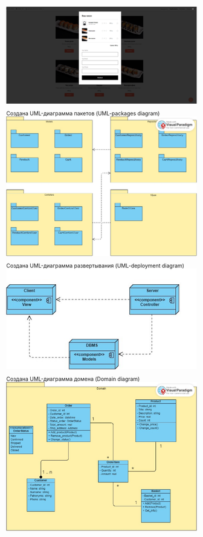 ![Use-case таблица интернет магазина](https://github.com/smirnyiy/SoftwareArchitecture11/blob/main/zakaz.png)

Создана UML-диаграмма пакетов (UML-packages diagram)
![Use-case таблица интернет магазина](https://github.com/smirnyiy/SoftwareArchitecture11/blob/main/uml.jpg)

Создана UML-диаграмма развертывания (UML-deployment diagram)
![Use-case таблица интернет магазина](https://github.com/smirnyiy/SoftwareArchitecture11/blob/main/UML-deployment%20diagram.jpg)

Создана UML-диаграмма домена (Domain diagram)
![Use-case таблица интернет магазина](https://github.com/smirnyiy/SoftwareArchitecture11/blob/main/Domaindiagram.jpg)
